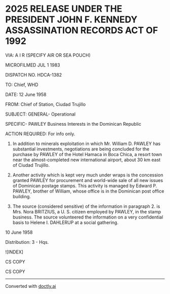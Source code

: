 # 2025 RELEASE UNDER THE PRESIDENT JOHN F. KENNEDY ASSASSINATION RECORDS ACT OF 1992

VIA: A I R
(SPECIFY AIR OR SEA POUCH)

MICROFILMED
JUL 1 1983

DISPATCH NO. HDCA-1382

TO: Chief, WHD

DATE: 12 June 1958

FROM: Chief of Station, Ciudad Trujillo

SUBJECT: GENERAL- Operational

SPECIFIC- PAWLEY Business Interests in the Dominican Republic

ACTION REQUIRED: For info only.

1. In addition to minerals exploitation in which Mr. William D. PAWLEY has substantial investments, negotiations are being concluded for the purchase by PAWLEY of the Hotel Hamaca in Boca Chica, a resort town near the almost-completed new international airport, about 30 km east of Ciudad Trujillo.

2. Another activity which is kept very much under wraps is the concession granted PAWLEY for procurement and world-wide sale of all new issues of Dominican postage stamps. This activity is managed by Edward P. PAWLEY, brother of William, whose office is in the Dominican post office building.

3. The source (considered sensitive) of the information in paragraph 2. is Mrs. Nora BRITZIUS, a U. S. citizen employed by PAWLEY, in the stamp business. The source volunteered the information on a very confidential basis to Helene I. DAHLERUP at a social gathering.

10 June 1958

Distribution:
3 - Hqs.

![INDEX]

CS COPY

CS COPY


---
Converted with [doctly.ai](https://doctly.ai)